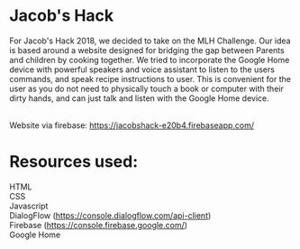 # Jacob's Hack

For Jacob's Hack 2018, we decided to take on the MLH Challenge. 
Our idea is based around a website designed for bridging the gap between Parents and children by cooking together. We tried to incorporate the Google Home device with powerful speakers and voice assistant to listen to the users commands, and speak recipe instructions to user. This is convenient for the user as you do not need to physically touch a book or computer with their dirty hands, and can just talk and listen with the Google Home device.  

<br>Website via firebase: https://jacobshack-e20b4.firebaseapp.com/

# Resources used:
HTML <br>
CSS <br> 
Javascript<br>
DialogFlow (https://console.dialogflow.com/api-client) <br>
Firebase (https://console.firebase.google.com/) <br>
Google Home
